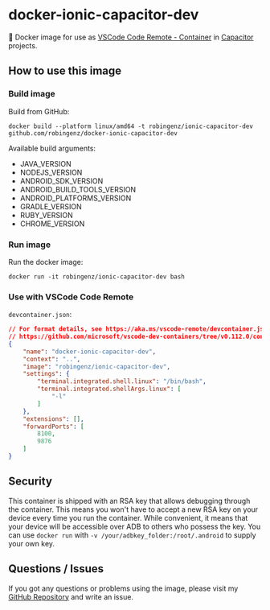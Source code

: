 # docker-ionic-capacitor-dev

🐳 Docker image for use as [VSCode Code Remote - Container](https://code.visualstudio.com/docs/remote/containers) in [Capacitor](https://capacitorjs.com/) projects.

## How to use this image

<!-- ### Pull image

Pull from Docker Registry:  
`docker pull robingenz/ionic-capacitor-dev` -->

### Build image

Build from GitHub:  
```
docker build --platform linux/amd64 -t robingenz/ionic-capacitor-dev github.com/robingenz/docker-ionic-capacitor-dev
```

Available build arguments:  

- JAVA_VERSION
- NODEJS_VERSION
- ANDROID_SDK_VERSION
- ANDROID_BUILD_TOOLS_VERSION
- ANDROID_PLATFORMS_VERSION
- GRADLE_VERSION
- RUBY_VERSION
- CHROME_VERSION

### Run image

Run the docker image:  
```
docker run -it robingenz/ionic-capacitor-dev bash
```

### Use with VSCode Code Remote

`devcontainer.json`:  

```json
// For format details, see https://aka.ms/vscode-remote/devcontainer.json or this file's README at:
// https://github.com/microsoft/vscode-dev-containers/tree/v0.112.0/containers/docker-existing-dockerfile
{
    "name": "docker-ionic-capacitor-dev",
    "context": "..",
    "image": "robingenz/ionic-capacitor-dev",
    "settings": {
        "terminal.integrated.shell.linux": "/bin/bash",
        "terminal.integrated.shellArgs.linux": [
            "-l"
        ]
    },
    "extensions": [],
    "forwardPorts": [
        8100,
        9876
    ]
}
```

## Security

This container is shipped with an RSA key that allows debugging through the container.
This means you won't have to accept a new RSA key on your device every time you run the container.
While convenient, it means that your device will be accessible over ADB to others who possess the key.
You can use `docker run` with `-v /your/adbkey_folder:/root/.android` to supply your own key.

## Questions / Issues

If you got any questions or problems using the image, please visit my [GitHub Repository](https://github.com/robingenz/docker-ionic-capacitor-dev) and write an issue.
